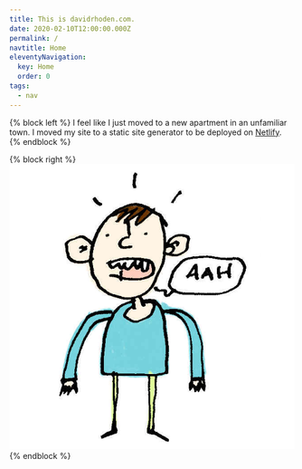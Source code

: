 ```yaml
---
title: This is davidrhoden.com.
date: 2020-02-10T12:00:00.000Z
permalink: /
navtitle: Home
eleventyNavigation:
  key: Home
  order: 0
tags:
  - nav
---
```


{% block left %}
I feel like I just moved to a new apartment in an unfamiliar town. I moved my site to a static site generator to be deployed on [Netlify](https://www.netlify.com).
{% endblock %}

{% block right %}
![frazzled looking guy saying aah, a drawing by David Rhoden](/static/img/aah-guy.jpg "frazzled looking guy saying aah, a drawing by David Rhoden")
{% endblock %}
